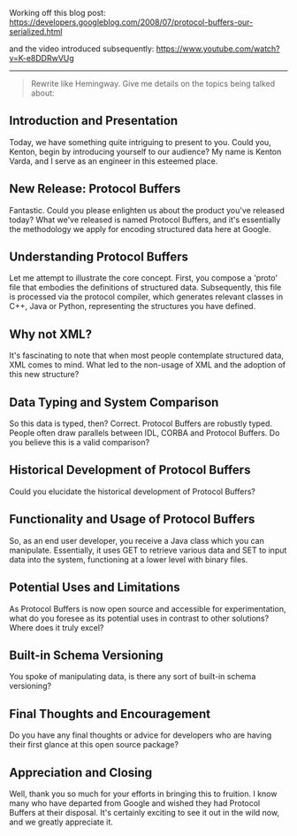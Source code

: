 Working off this blog post:
https://developers.googleblog.com/2008/07/protocol-buffers-our-serialized.html

and the video introduced subsequently:
https://www.youtube.com/watch?v=K-e8DDRwVUg

-------
> Rewrite like Hemingway. Give me details on the topics being talked about:

## Introduction and Presentation

Today, we have something quite intriguing to present to you. Could you, Kenton, begin by introducing yourself to our audience? My name is Kenton Varda, and I serve as an engineer in this esteemed place.

## New Release: Protocol Buffers

Fantastic. Could you please enlighten us about the product you've released today? What we've released is named Protocol Buffers, and it's essentially the methodology we apply for encoding structured data here at Google.

## Understanding Protocol Buffers

Let me attempt to illustrate the core concept. First, you compose a 'proto' file that embodies the definitions of structured data. Subsequently, this file is processed via the protocol compiler, which generates relevant classes in C++, Java or Python, representing the structures you have defined.

## Why not XML?

It's fascinating to note that when most people contemplate structured data, XML comes to mind. What led to the non-usage of XML and the adoption of this new structure?

## Data Typing and System Comparison

So this data is typed, then? Correct. Protocol Buffers are robustly typed. People often draw parallels between IDL, CORBA and Protocol Buffers. Do you believe this is a valid comparison?

## Historical Development of Protocol Buffers

Could you elucidate the historical development of Protocol Buffers?

## Functionality and Usage of Protocol Buffers

So, as an end user developer, you receive a Java class which you can manipulate. Essentially, it uses GET to retrieve various data and SET to input data into the system, functioning at a lower level with binary files.

## Potential Uses and Limitations

As Protocol Buffers is now open source and accessible for experimentation, what do you foresee as its potential uses in contrast to other solutions? Where does it truly excel?

## Built-in Schema Versioning

You spoke of manipulating data, is there any sort of built-in schema versioning?

## Final Thoughts and Encouragement

Do you have any final thoughts or advice for developers who are having their first glance at this open source package?

## Appreciation and Closing

Well, thank you so much for your efforts in bringing this to fruition. I know many who have departed from Google and wished they had Protocol Buffers at their disposal. It's certainly exciting to see it out in the wild now, and we greatly appreciate it.

